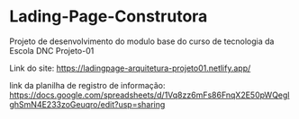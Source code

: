 # Lading-Page-Construtora
Projeto de desenvolvimento do modulo base do curso de tecnologia da Escola DNC Projeto-01

Link do site: https://ladingpage-arquitetura-projeto01.netlify.app/

link da planilha de registro de informação: https://docs.google.com/spreadsheets/d/1Vq8zz6mFs86FnqX2E50pWQeglghSmN4E233zoGeuqro/edit?usp=sharing
